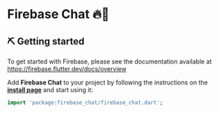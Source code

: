 # Firebase Chat 🔥💬


## ⛏️ Getting started


To get started with Firebase, please see the documentation available at https://firebase.flutter.dev/docs/overview

Add **Firebase Chat** to your project by following the instructions on the 
**[install page](https://pub.dev/packages/firebase_chat/install)** and start using it:
```dart
import 'package:firebase_chat/firebase_chat.dart';
```